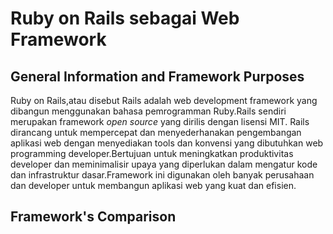 # Ruby on Rails sebagai Web Framework

## General Information and Framework Purposes
Ruby on Rails,atau disebut Rails adalah web development framework yang dibangun menggunakan bahasa pemrogramman Ruby.Rails sendiri merupakan framework *open source* yang dirilis dengan lisensi MIT. Rails dirancang untuk mempercepat dan menyederhanakan pengembangan aplikasi web dengan menyediakan tools dan konvensi yang dibutuhkan web programming developer.Bertujuan untuk meningkatkan produktivitas developer dan meminimalisir upaya yang diperlukan dalam mengatur kode dan infrastruktur dasar.Framework ini digunakan oleh banyak perusahaan dan developer untuk membangun aplikasi web yang kuat dan efisien.

## Framework's Comparison
